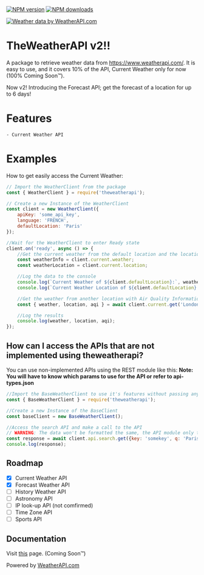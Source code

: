<p> 
    <a href="https://www.npmjs.com/package/theweatherapi"><img src="https://img.shields.io/npm/v/theweatherapi.svg?maxAge=3600" alt="NPM version" /></a>
    <a href="https://www.npmjs.com/package/theweatherapi"><img src="https://img.shields.io/npm/dt/theweatherapi?color=blue&label=Dowloads" alt="NPM downloads" /></a>
</p>
<a href="https://www.weatherapi.com/" title="Free Weather API"><img src='https://cdn.weatherapi.com/v4/images/weatherapi_logo.png' alt="Weather data by WeatherAPI.com"></a>

# TheWeatherAPI v2!!

A package to retrieve weather data from https://www.weatherapi.com/.
It is easy to use, and it covers 10% of the API, Current Weather only for now (100% Coming Soon™).

Now v2! Introducing the Forecast API; get the forecast of a location for up to 6 days!

# Features
    - Current Weather API

# Examples

How to get easily access the Current Weather:

``` js
// Import the WeatherClient from the package
const { WeatherClient } = require('theweatherapi');

// Create a new Instance of the WeatherClient
const client = new WeatherClient({
    apiKey: 'some_api_key',
    language: 'FRENCH',
    defaultLocation: 'Paris'
});

//Wait for the WeatherClient to enter Ready state
client.on('ready', async () => {
    //Get the current weather from the default location and the location of that weather
    const weatherInfo = client.current.weather;
    const weatherLocation = client.current.location; 

    //Log the data to the console
    console.log(`Current Weather of ${client.defaultLocation}:`, weatherInfo);
    console.log(`Current Weather Location of ${client.defaultLocation}:`, weatherLocation);

    //Get the weather from another location with Air Quality Information
    const { weather, location, aqi } = await client.current.get('London', true);

    //Log the results
    console.log(weather, location, aqi);
});
```

## How can I access the APIs that are not implemented using theweatherapi?
You can use non-implemented APIs using the REST module like this:
**Note: You will have to know which params to use for the API or refer to api-types.json**
```js
//Import the BaseWeatherClient to use it's features without passing any options (using the normal client will throw errors)
const { BaseWeatherClient } = require('theweatherapi');

//Create a new Instance of the BaseClient
const baseClient = new BaseWeatherClient();

//Access the search API and make a call to the API
// WARNING: The data won't be formatted the same, the API module only takes care of the request part.
const response = await client.api.search.get({key: 'somekey', q: 'Paris'});
console.log(response);
```
## Roadmap
- [x] Current Weather API
- [x] Forecast Weather API
- [ ] History Weather API
- [ ] Astronomy API
- [ ] IP look-up API (not comfirmed)
- [ ] Time Zone API
- [ ] Sports API

## Documentation

Visit [this](./documentation/home.md) page. (Coming Soon™)

<p>
    Powered by <a href="https://www.weatherapi.com/" title="Free Weather API">WeatherAPI.com</a>
</p>